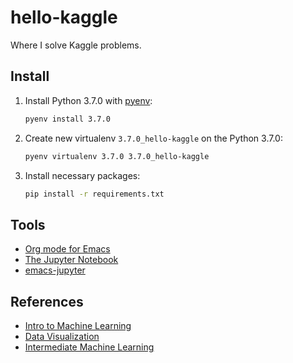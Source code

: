 # hello-kaggle

Where I solve Kaggle problems.

## Install

1. Install Python 3.7.0 with [pyenv](https://github.com/pyenv/pyenv):

   ```sh
   pyenv install 3.7.0
   ```

2. Create new virtualenv `3.7.0_hello-kaggle` on the Python 3.7.0:

   ```sh
   pyenv virtualenv 3.7.0 3.7.0_hello-kaggle
   ```

3. Install necessary packages:

   ```sh
   pip install -r requirements.txt
   ```

## Tools

- [Org mode for Emacs](https://orgmode.org/ja)
- [The Jupyter Notebook](https://jupyter-notebook.readthedocs.io/en/stable)
- [emacs-jupyter](https://github.com/dzop/emacs-jupyter)

## References

- [Intro to Machine Learning](https://www.kaggle.com/learn/intro-to-machine-learning)
- [Data Visualization](https://www.kaggle.com/learn/data-visualization)
- [Intermediate Machine Learning](https://www.kaggle.com/learn/intermediate-machine-learning)
